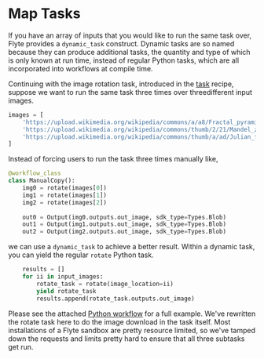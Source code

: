 # Map Tasks

If you have an array of inputs that you would like to run the same task over, Flyte provides a `dynamic_task` construct. Dynamic tasks are so named because they can produce additional tasks, the quantity and type of which is only known at run time, instead of regular Python tasks, which are all incorporated into workflows at compile time.

Continuing with the image rotation task, introduced in the [task](../task/) recipe, suppose we want to run the same task three times over threedifferent input images.

```python
images = [
    'https://upload.wikimedia.org/wikipedia/commons/a/a8/Fractal_pyramid.jpg',
    'https://upload.wikimedia.org/wikipedia/commons/thumb/2/21/Mandel_zoom_00_mandelbrot_set.jpg/640px-Mandel_zoom_00_mandelbrot_set.jpg',
    'https://upload.wikimedia.org/wikipedia/commons/thumb/a/ad/Julian_fractal.jpg/256px-Julian_fractal.jpg',
]
```

Instead of forcing users to run the task three times manually like,

```python
@workflow_class
class ManualCopy():
    img0 = rotate(images[0])
    img1 = rotate(images[1])
    img2 = rotate(images[2])
    
    out0 = Output(img0.outputs.out_image, sdk_type=Types.Blob)
    out1 = Output(img1.outputs.out_image, sdk_type=Types.Blob)
    out2 = Output(img2.outputs.out_image, sdk_type=Types.Blob)
```

we can use a `dynamic_task` to achieve a better result. Within a dynamic task, you can yield the regular `rotate` Python task.

```python
    results = []
    for ii in input_images:
        rotate_task = rotate(image_location=ii)
        yield rotate_task
        results.append(rotate_task.outputs.out_image)
```

Please see the attached [Python workflow](batch_rotate.py) for a full example. We've rewritten the rotate task here to do the image download in the task itself. Most installations of a Flyte sandbox are pretty resource limited, so we've tamped down the requests and limits pretty hard to ensure that all three subtasks get run.
